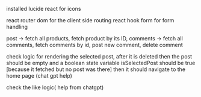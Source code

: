 installed lucide react for icons

react router dom for the client side routing
react hook form for form handling

post -> fetch all products, fetch product by its ID,
comments -> fetch all comments, fetch comments by id, post new comment, delete comment

check logic for rendering the selected post, after it is deleted then the post should be empty and a boolean state variable isSelectedPost should be true [because it fetched but no post was there] then it should navigate to the home page (chat gpt help)

check the like logic( help from chatgpt)
